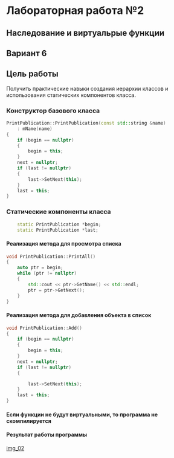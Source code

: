 
# Лабораторная работа №2 #

## Наследование и виртуальрые функции ##

## Вариант 6 ##
 

## Цель работы ##
Получить практические навыки создания иерархии классов и использования статических компонентов класса.


### Конструктор базового класса ###
```c++
PrintPublication::PrintPublication(const std::string &name)
    : mName(name)
{
    if (begin == nullptr)
    {
        begin = this;
    }
    next = nullptr;
    if (last != nullptr)
    {
        last->SetNext(this);
    }
    last = this;
}
```

### Статические компоненты класса ###

```c++
    static PrintPublication *begin;
    static PrintPublication *last;
```

#### Реализация метода для просмотра списка ####

```c++
void PrintPublication::PrintAll()
{
    auto ptr = begin;
    while (ptr != nullptr)
    {
        std::cout << ptr->GetName() << std::endl;
        ptr = ptr->GetNext();
    }
}
```

#### Реализация метода для добавления объекта в список ####

```c++
void PrintPublication::Add()
{
    if (begin == nullptr)
    {
        begin = this;
    }
    next = nullptr;
    if (last != nullptr)
    {

        last->SetNext(this);
    }
    last = this;
}
```

#### Если функции не будут виртуальными, то программа не скомпилируется ####


#### Результат работы программы ####

[img_02](images/img_02.png)
